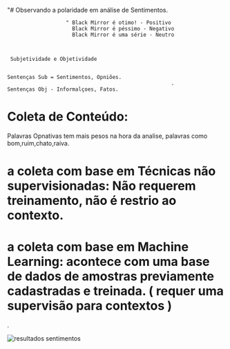 "# Observando a polaridade em análise de Sentimentos.



                       " Black Mirror é otimo! - Positivo
                         Black Mirror é péssimo - Negativo
                         Black Mirror é uma série - Neutro
                                                           
                                                           

     Subjetividade e Objetividade
                                                              
                                                              
    Sentenças Sub = Sentimentos, Opniões.
                                                         .
    Sentenças Obj - Informalçoes, Fatos. 
                                                         
                                                         

# Coleta de Conteúdo: 
Palavras Opnativas tem mais pesos na hora da analise, palavras como bom,ruim,chato,raiva.


# a coleta com base em Técnicas não supervisionadas: Não requerem treinamento, não é restrio ao contexto.

# a coleta com base em Machine Learning: acontece com uma base de dados de amostras previamente cadastradas e treinada. ( requer uma supervisão para contextos )











.

![resultados sentimentos](https://user-images.githubusercontent.com/79919310/200978062-a75c27f9-2187-4e52-a226-51ad0087b670.JPG)
